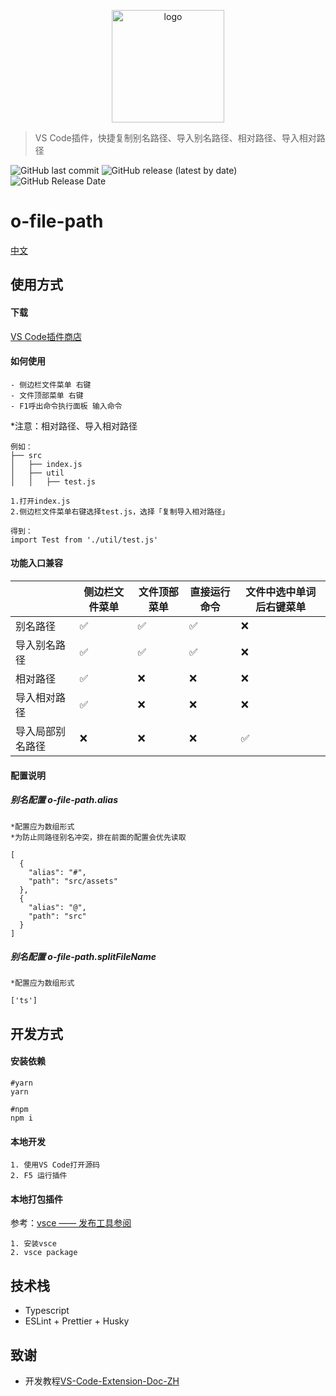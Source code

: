 <p align="center">
  <a href="https://github.com/bojun1995/o-file-path" target="_blank">
    <img width="180" src="logo.png" alt="logo">
  </a>
</p>

> VS Code插件，快捷复制别名路径、导入别名路径、相对路径、导入相对路径

![GitHub last commit](https://img.shields.io/github/last-commit/bojun1995/o-file-path?style=for-the-badge)
![GitHub release (latest by date)](https://img.shields.io/github/v/release/bojun1995/o-file-path?style=for-the-badge)
![GitHub Release Date](https://img.shields.io/github/release-date/bojun1995/o-file-path?style=for-the-badge)

# o-file-path

[中文](https://github.com/bojun1995/o-file-path/blob/main/README-CN.md)

## 使用方式

#### 下载

[VS Code插件商店](https://marketplace.visualstudio.com/items?itemName=bojun1995.o-file-path&ssr=false#overview)

#### 如何使用

```
- 侧边栏文件菜单 右键
- 文件顶部菜单 右键
- F1呼出命令执行面板 输入命令
```

*注意：相对路径、导入相对路径

```
例如：
├── src
│   ├── index.js
│   ├── util
│   │   ├── test.js

1.打开index.js
2.侧边栏文件菜单右键选择test.js，选择「复制导入相对路径」

得到：
import Test from './util/test.js'
```

#### 功能入口兼容

|                  | 侧边栏文件菜单 | 文件顶部菜单 | 直接运行命令 | 文件中选中单词后右键菜单 |
| ---------------- | -------------- | ------------ | ------------ | ------------------------ |
| 别名路径         | ✅             | ✅           | ✅           | ❌                       |
| 导入别名路径     | ✅             | ✅           | ✅           | ❌                       |
| 相对路径         | ✅             | ❌           | ❌           | ❌                       |
| 导入相对路径     | ✅             | ❌           | ❌           | ❌                       |
| 导入局部别名路径 | ❌             | ❌           | ❌           | ✅                       |

#### 配置说明

##### 别名配置 o-file-path.alias

```
*配置应为数组形式
*为防止同路径别名冲突，排在前面的配置会优先读取

[
  {
    "alias": "#",
    "path": "src/assets"
  },
  {
    "alias": "@",
    "path": "src"
  }
]
```

##### 别名配置 o-file-path.splitFileName

```
*配置应为数组形式

['ts']
```

## 开发方式

#### 安装依赖

```
#yarn
yarn

#npm
npm i
```

#### 本地开发

```
1. 使用VS Code打开源码
2. F5 运行插件
```

#### 本地打包插件

参考：[vsce —— 发布工具参阅](https://liiked.github.io/VS-Code-Extension-Doc-ZH/#/working-with-extensions/publish-extension)

```
1. 安装vsce
2. vsce package
```

## 技术栈

- Typescript
- ESLint + Prettier + Husky

## 致谢

- 开发教程[VS-Code-Extension-Doc-ZH](https://github.com/Liiked/VS-Code-Extension-Doc-ZH)
